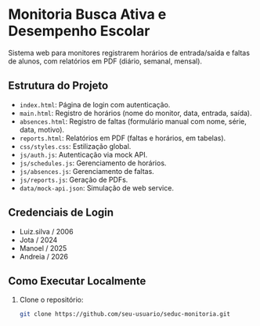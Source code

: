 # Monitoria Busca Ativa e Desempenho Escolar

Sistema web para monitores registrarem horários de entrada/saída e faltas de alunos, com relatórios em PDF (diário, semanal, mensal).

## Estrutura do Projeto
- `index.html`: Página de login com autenticação.
- `main.html`: Registro de horários (nome do monitor, data, entrada, saída).
- `absences.html`: Registro de faltas (formulário manual com nome, série, data, motivo).
- `reports.html`: Relatórios em PDF (faltas e horários, em tabelas).
- `css/styles.css`: Estilização global.
- `js/auth.js`: Autenticação via mock API.
- `js/schedules.js`: Gerenciamento de horários.
- `js/absences.js`: Gerenciamento de faltas.
- `js/reports.js`: Geração de PDFs.
- `data/mock-api.json`: Simulação de web service.

## Credenciais de Login
- Luiz.silva / 2006
- Jota / 2024
- Manoel / 2025
- Andreia / 2026

## Como Executar Localmente
1. Clone o repositório:
   ```bash
   git clone https://github.com/seu-usuario/seduc-monitoria.git
